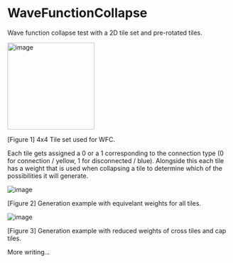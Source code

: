 # WaveFunctionCollapse
Wave function collapse test with a 2D tile set and pre-rotated tiles.

<img width="196" alt="image" src="https://user-images.githubusercontent.com/92940760/184950106-479b7dd0-3043-4ef7-8f3b-aac9e63adc47.png">

[Figure 1] 4x4 Tile set used for WFC.


Each tile gets assigned a 0 or a 1 corresponding to the connection type (0 for connection / yellow, 1 for disconnected / blue). Alongside this each tile has a weight that is used when collapsing a tile to determine which of the possibilities it will generate.

![image](https://user-images.githubusercontent.com/92940760/184950593-6f67815a-4dcc-481e-8538-391bec1ed2f7.png)

[Figure 2] Generation example with equivelant weights for all tiles.

![image](https://user-images.githubusercontent.com/92940760/184950706-7600ad17-e827-4eae-acec-549bdd479a2a.png)

[Figure 3] Generation example with reduced weights of cross tiles and cap tiles.


More writing...
